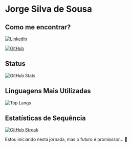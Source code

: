
# Jorge Silva de Sousa

## Como me encontrar?
[![LinkedIn](https://img.shields.io/badge/LinkedIn-0077B5?style=for-the-badge&logo=linkedin&logoColor=white)](https://www.linkedin.com/in/jorgemeac)

[![GitHub](https://img.shields.io/badge/GitHub-100000?style=for-the-badge&logo=github&logoColor=white)](https://github.com/jorgemeac)


## Status
![GitHub Stats](https://github-readme-stats.vercel.app/api?username=jorgemeac&theme=transparent&bg_color=0ff&border_color=00f&show_icons=true&icon_color=000&title_color=000&text_color=00f)

## Linguagens Mais Utilizadas

![Top Langs](https://github-readme-stats-git-masterrstaa-rickstaa.vercel.app/api/top-langs/?username=jorgemeac&theme=transparent&bg_color=0ff&border_color=00f&show_icons=true&icon_color=000&title_color=000&text_color=00f)

## Estatísticas de Sequência

[![GitHub Streak](https://streak-stats.demolab.com/?user=jorgemeac&theme=transparent&bg_color=0ff&border_color=00f&show_icons=true&icon_color=000&title_color=000&text_color=00f)](https://github.com/jorgemeac)

Estou iniciando nesta jornada, mas o futuro é promisssor... 🚀
